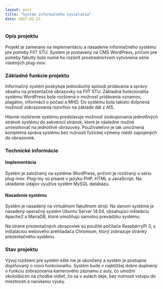```yaml
---
layout: post
title: "Systém informačného vysielania"
date: 2017-02-23
---
```


### Opis projektu
Projekt je zameraný na implementáciu a nasadenie informačného systému pre potreby FIIT STU.
Systém je postavený na CMS WordPress, pričom pre potreby fakulty bolo nutné ho rozšíriť prostredníctvom vytvorenia série vlastných plug-inov.


### Základné funkcie projektu
Informačný systém poskytuje jednoduchý spôsob pridávania a správy obsahu na prezentačné obrazovky na FIIT STU. Základná funkcionalita systému WordPress bola rozšírená o možnosť pridávania oznamov, plagátov, informácií o počasí a MHD. Do systému bola takisto dolpnená možnosť zobrazovania rozvrhov na základe dát z AIS.

Hlavné rozšírenie systému predstavuje možnosť zoskupovania jednotlivých stránok systému do sekvencií stránok, ktoré je následne možné umiestňovať na jednotlivé obrazovky. Používateľovi je tak umožnená kompletná správa systému bez nutnosti fyzickej výmeny médií zapojených do obrazoviek.

### Technické informácie

#### Implementácia
Systém je založnený na systéme WordPress, pričom je rozšírený o sériu plug-inov. Plug-iny sú písané v jazyku PHP, HTML a JavaScript. Na ukladanie údajov využíva systém MySQL databázu.

#### Nasadenie systému
Systém je nasadený na virtuálnom fakultnom stroji. Na danom systéme je nasadený operačný systém Ubuntu Server 14.04, obsahujúci inštaláciu Apache2 a MariaDB, ktoré umožňujú samotnú prevádzku systému.

Na strane prezentačných obrazoviek sú použité počítače RaspberryPi 3, s inštaláciou webového prehliadača Chromium, ktorý zobrazuje stránky prezentačného systému.


### Stav projektu
Vývoj rozšírení pre systém ešte nie je ukončený a systém je postupne doplňovaný o novú funkcionalitu. Systém bude v najbližšej dobre doplnený o funkciu zobrazovania kamerového záznamu z auly, čo umožní okoloidúcim na chodbe vidieť, čo sa v aulách deje, bez nutnosti vstupu do miestnosti a narúšaniu výuky.
